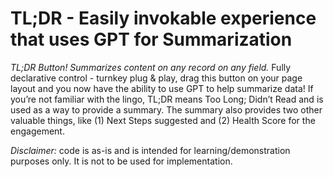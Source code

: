 # TL;DR - Easily invokable experience that uses GPT for Summarization

*TL;DR Button! Summarizes content on any record on any field.* Fully declarative control - turnkey plug & play, drag this button on your page layout and you now have the ability to use GPT to help summarize data! If you’re not familiar with the lingo, TL;DR means Too Long; Didn’t Read and is used as a way to provide a summary. The summary also provides two other valuable things, like (1) Next Steps suggested and (2) Health Score for the engagement.

*Disclaimer:* code is as-is and is intended for learning/demonstration purposes only. It is not to be used for implementation.
